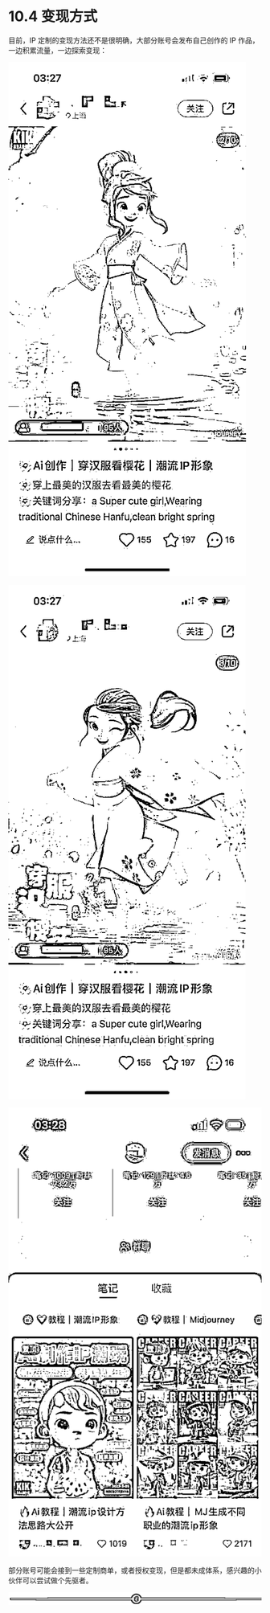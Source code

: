 # 10.4 变现方式

目前，IP 定制的变现方法还不是很明确，大部分账号会发布自己创作的 IP 作品，一边积累流量，一边探索变现：

![](img/7bddd40c8154649b22842a7f472ebd7c.png)

![](img/2d87871bc8d592d99b05f8a42586df96.png)

![](img/890c26a7476a6aa9a22e6c2ce1df54ab.png)

部分账号可能会接到一些定制商单，或者授权变现，但是都未成体系，感兴趣的小伙伴可以尝试做个先驱者。

![](img/e12d1c8b9f4ffdf6c4edf913cceed533.png)